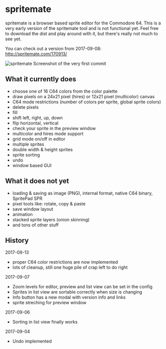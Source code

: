 # spritemate
spritemate is a browser based sprite editor for the Commodore 64. This is a very early version of the spritemate tool and is not functional yet. Feel free to download the dist and play around with it, but there's really not much to see yet.

You can check out a version from 2017-09-08: http://spritemate.com/170913/

![spritemate](https://user-images.githubusercontent.com/434355/29740898-0212147a-8a62-11e7-879f-f938bd009718.png)
                 Screenshot of the very first commit

## What it currently does

* choose one of 16 C64 colors from the color palette
* draw pixels on a 24x21 pixel (hires) or 12x21 pixel (multicolor) canvas
* C64 mode restrictions (number of colors per sprite, global sprite colors)
* delete pixels
* fill
* shift left, right, up, down
* flip horizontal, vertical
* check your sprite in the preview window
* multicolor and hires mode support
* grid mode on/off in editor
* multiple sprites
* double width & height sprites
* sprite sorting
* undo
* window based GUI

## What it does not yet

* loading & saving as image (PNG), internal format, native C64 binary, SpritePad SPR
* pixel tools like: rotate, copy & paste
* save window layout
* animation
* stacked sprite layers (onion skinning)
* and tons of other stuff

## History

2017-09-13
* proper C64 color restrictions are now implemented
* lots of cleanup, still one huge pile of crap left to do right

2017-09-07
* Zoom levels for editor, preview and list view can be set in the config
* Sprites in list view are sortable correctly when size is changing
* Info button has a new modal with version info and links
* sprite streching for preview window

2017-09-06
* Sorting in list view finally works

2017-09-04
* Undo implemented
